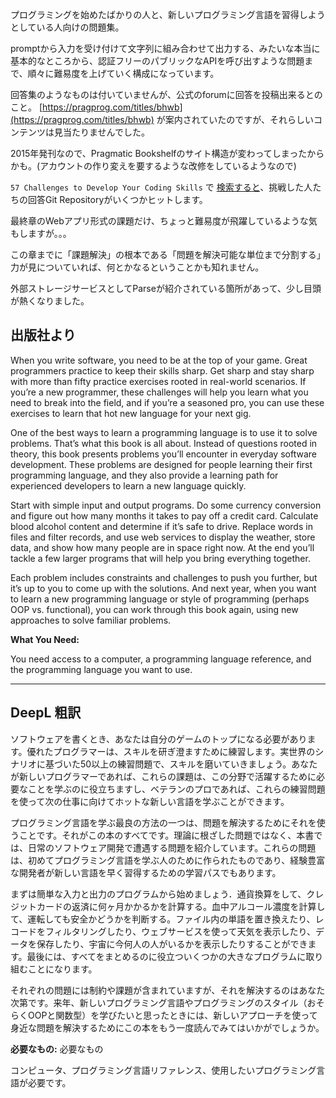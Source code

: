 プログラミングを始めたばかりの人と、新しいプログラミング言語を習得しようとしている人向けの問題集。

promptから入力を受け付けて文字列に組み合わせて出力する、みたいな本当に基本的なところから、認証フリーのパブリックなAPIを呼び出すような問題まで、順々に難易度を上げていく構成になっています。

回答集のようなものは付いていませんが、公式のforumに回答を投稿出来るとのこと。
[https://pragprog.com/titles/bhwb](https://pragprog.com/titles/bhwb) が案内されていたのですが、それらしいコンテンツは見当たりませんでした。

2015年発刊なので、Pragmatic Bookshelfのサイト構造が変わってしまったからかも。(アカウントの作り変えを要するような改修をしているようなので)

`57 Challenges to Develop Your Coding Skills` で [検索すると](https://www.google.com/search?q=57+Challenges+to+Develop+Your+Coding+Skills)、挑戦した人たちの回答Git Repositoryがいくつかヒットします。

最終章のWebアプリ形式の課題だけ、ちょっと難易度が飛躍しているような気もしますが。。。

この章までに「課題解決」の根本である「問題を解決可能な単位まで分割する」力が見についていれば、何とかなるということかも知れません。

外部ストレージサービスとしてParseが紹介されている箇所があって、少し目頭が熱くなりました。

## 出版社より

When you write software, you need to be at the top of your game. Great programmers practice to keep their skills sharp. Get sharp and stay sharp with more than fifty practice exercises rooted in real-world scenarios. If you’re a new programmer, these challenges will help you learn what you need to break into the field, and if you’re a seasoned pro, you can use these exercises to learn that hot new language for your next gig.

One of the best ways to learn a programming language is to use it to solve problems. That’s what this book is all about. Instead of questions rooted in theory, this book presents problems you’ll encounter in everyday software development. These problems are designed for people learning their first programming language, and they also provide a learning path for experienced developers to learn a new language quickly.

Start with simple input and output programs. Do some currency conversion and figure out how many months it takes to pay off a credit card. Calculate blood alcohol content and determine if it’s safe to drive. Replace words in files and filter records, and use web services to display the weather, store data, and show how many people are in space right now. At the end you’ll tackle a few larger programs that will help you bring everything together.

Each problem includes constraints and challenges to push you further, but it’s up to you to come up with the solutions. And next year, when you want to learn a new programming language or style of programming (perhaps OOP vs. functional), you can work through this book again, using new approaches to solve familiar problems.

**What You Need:**

You need access to a computer, a programming language reference, and the programming language you want to use.

---

## DeepL 粗訳

ソフトウェアを書くとき、あなたは自分のゲームのトップになる必要があります。優れたプログラマーは、スキルを研ぎ澄ますために練習します。実世界のシナリオに基づいた50以上の練習問題で、スキルを磨いていきましょう。あなたが新しいプログラマーであれば、これらの課題は、この分野で活躍するために必要なことを学ぶのに役立ちますし、ベテランのプロであれば、これらの練習問題を使って次の仕事に向けてホットな新しい言語を学ぶことができます。

プログラミング言語を学ぶ最良の方法の一つは、問題を解決するためにそれを使うことです。それがこの本のすべてです。理論に根ざした問題ではなく、本書では、日常のソフトウェア開発で遭遇する問題を紹介しています。これらの問題は、初めてプログラミング言語を学ぶ人のために作られたものであり、経験豊富な開発者が新しい言語を早く習得するための学習パスでもあります。

まずは簡単な入力と出力のプログラムから始めましょう．通貨換算をして、クレジットカードの返済に何ヶ月かかるかを計算する。血中アルコール濃度を計算して、運転しても安全かどうかを判断する。ファイル内の単語を置き換えたり、レコードをフィルタリングしたり、ウェブサービスを使って天気を表示したり、データを保存したり、宇宙に今何人の人がいるかを表示したりすることができます。最後には、すべてをまとめるのに役立ついくつかの大きなプログラムに取り組むことになります。

それぞれの問題には制約や課題が含まれていますが、それを解決するのはあなた次第です。来年、新しいプログラミング言語やプログラミングのスタイル（おそらくOOPと関数型）を学びたいと思ったときには、新しいアプローチを使って身近な問題を解決するためにこの本をもう一度読んでみてはいかがでしょうか。

**必要なもの:** 必要なもの

コンピュータ、プログラミング言語リファレンス、使用したいプログラミング言語が必要です。

